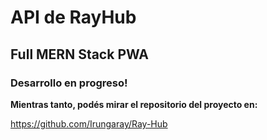 # API de RayHub
## Full MERN Stack PWA

### Desarrollo en progreso!

**Mientras tanto, podés mirar el repositorio del proyecto en:**

https://github.com/Irungaray/Ray-Hub